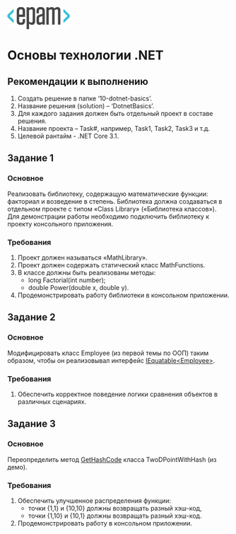 ![Logo](https://github.com/Anton-Pronkin/net-courses-external/raw/master/HomeWork/media/epam_logo.png)

# Основы технологии .NET

## Рекомендации к выполнению

1.  Создать решение в папке ‘10-dotnet-basics’.
2.  Название решения (solution) – ‘DotnetBasics’.
3.  Для каждого задания должен быть отдельный проект в составе решения.
4.  Название проекта – Task\#, например, Task1, Task2, Task3 и т.д.
5.  Целевой рантайм - .NET Core 3.1.

## Задание 1

### Основное

Реализовать библиотеку, содержащую математические функции: факториал и возведение в степень. Библиотека должна создаваться в отдельном проекте с типом «Class Library» («Библиотека классов»). Для демонстрации работы необходимо подключить библиотеку к проекту консольного приложения.

### Требования

1. Проект должен называться «MathLibrary».
2. Проект должен содержать статический класс MathFunctions.
3.  В классе должны быть реализованы методы:
    - long Factorial(int number);
    - double Power(double x, double y).
4. Продемонстрировать работу библиотеки в консольном приложении.

## Задание 2

### Основное

Модифицировать класс Employee (из первой темы по ООП) таким образом,
чтобы он реализовывал интерфейс [IEquatable&lt;Employee&gt;](https://docs.microsoft.com/en-us/dotnet/api/system.iequatable-1?view=netcore-3.1).

### Требования

1. Обеспечить корректное поведение логики сравнения объектов в различных сценариях.

## Задание 3

### Основное

Переопределить метод [GetHashCode](https://docs.microsoft.com/ru-ru/dotnet/api/system.object.gethashcode?view=netcore-3.1) класса TwoDPointWithHash (из демо).

### Требования

1. Обеспечить улучшенное распределения функции:
    - точки {1,1} и {10,10} должны возвращать разный хэш-код,
    - точки {1,10} и {10,1} должны возвращать разный хэш-код.
2. Продемонстрировать работу в консольном приложении.

